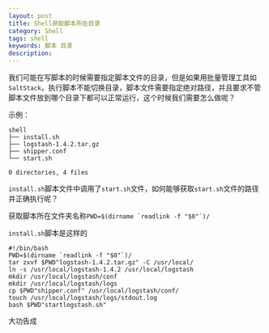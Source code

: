 ```yaml
---
layout: post
title: Shell获取脚本所在目录
category: Shell
tags: shell
keywords: 脚本 目录
description:
---
```


我们可能在写脚本的时候需要指定脚本文件的目录，但是如果用批量管理工具如`SaltStack`，执行脚本不能切换目录，脚本文件需要指定绝对路径，并且要求不管脚本文件放到哪个目录下都可以正常运行，这个时候我们需要怎么做呢？

示例：

	shell
	├── install.sh
	├── logstash-1.4.2.tar.gz
	├── shipper.conf
	└── start.sh

	0 directories, 4 files


`install.sh`脚本文件中调用了`start.sh`文件，如何能够获取`start.sh`文件的路径并正确执行呢？

获取脚本所在文件夹名称```PWD=$(dirname `readlink -f "$0"`)/```

`install.sh`脚本是这样的

	#!/bin/bash
	PWD=$(dirname `readlink -f "$0"`)/
	tar zxvf $PWD"logstash-1.4.2.tar.gz" -C /usr/local/
	ln -s /usr/local/logstash-1.4.2 /usr/local/logstash
	mkdir /usr/local/logstash/conf
	mkdir /usr/local/logstash/logs
	cp $PWD"shipper.conf" /usr/local/logstash/conf/
	touch /usr/local/logstash/logs/stdout.log
	bash $PWD"startlogstash.sh"


大功告成
